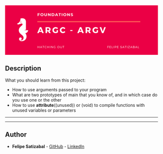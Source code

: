 <p align="center"><img src="https://github.com/felipesv/holbertonschool-low_level_programming/blob/master/0x0A-argc_argv/main_header.png" alt="Banner"></a></p>

## Description
What you should learn from this project:

* How to use arguments passed to your program
* What are two prototypes of main that you know of, and in which case do you use one or the other
* How to use __attribute__((unused)) or (void) to compile functions with unused variables or parameters

---
---

## Author
* **Felipe Satizabal** - [GitHub](https://github.com/felipesv) - [LinkedIn](https://www.linkedin.com/in/felipesatizabal/)
